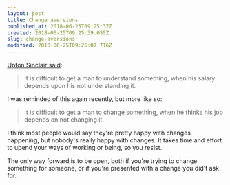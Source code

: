 ```yaml
---
layout: post
title: Change aversions
published_at: 2018-06-25T09:25:37Z
created: 2018-06-25T09:25:39.055Z
slug: change-aversions
modified: 2018-06-25T09:26:07.716Z
---
```

[Upton Sinclair said](https://en.wikiquote.org/wiki/Upton_Sinclair):

> It is difficult to get a man to understand something, when his salary depends upon his not understanding it.

I was reminded of this again recently, but more like so:

> It is difficult to get a man to change something, when he thinks his job depends on not changing it.

I think most people would say they're pretty happy with changes happening, but nobody's really happy with changes. It takes time and effort to upend your ways of working or being, so you resist.

The only way forward is to be open, both if you're trying to change something for someone, or if you're presented with a change you did't ask for.
